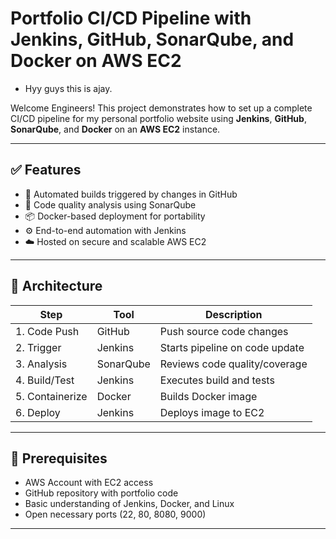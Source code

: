 # Portfolio CI/CD Pipeline with Jenkins, GitHub, SonarQube, and Docker on AWS EC2
- Hyy guys this is ajay.

Welcome Engineers! This project demonstrates how to set up a complete CI/CD pipeline for my personal portfolio website using **Jenkins**, **GitHub**, **SonarQube**, and **Docker** on an **AWS EC2** instance.

---

## ✅ Features
- 🔁 Automated builds triggered by changes in GitHub  
- 🧠 Code quality analysis using SonarQube  
- 📦 Docker-based deployment for portability  
- ⚙️ End-to-end automation with Jenkins  
- ☁️ Hosted on secure and scalable AWS EC2  

---

## 🧱 Architecture

| Step            | Tool        | Description                      |
|-----------------|-------------|----------------------------------|
| 1. Code Push    | GitHub      | Push source code changes         |
| 2. Trigger      | Jenkins     | Starts pipeline on code update  |
| 3. Analysis     | SonarQube   | Reviews code quality/coverage   |
| 4. Build/Test   | Jenkins     | Executes build and tests        |
| 5. Containerize | Docker      | Builds Docker image              |
| 6. Deploy       | Jenkins     | Deploys image to EC2             |

---

## 🧰 Prerequisites
- AWS Account with EC2 access  
- GitHub repository with portfolio code  
- Basic understanding of Jenkins, Docker, and Linux  
- Open necessary ports (22, 80, 8080, 9000)

---

